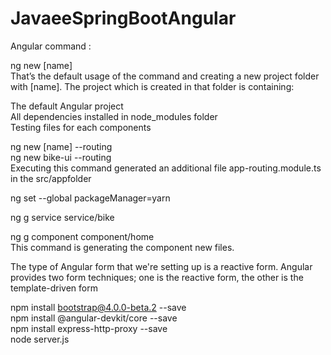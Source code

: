 # JavaeeSpringBootAngular

Angular command : </br>

ng new [name] </br>
That’s the default usage of the command and creating a new project folder with [name]. The project which is created in that folder is containing:

The default Angular project </br>
All dependencies installed in node_modules folder </br>
Testing files for each components </br>

ng new [name] --routing </br>
ng new bike-ui --routing </br>
Executing this command generated an additional file app-routing.module.ts in the src/appfolder

ng set --global packageManager=yarn </br>


ng g service service/bike </br>

ng g component component/home </br>
This command is generating the component new files.


The type of Angular form that we're setting up is a reactive form. 
Angular provides two form techniques; one is the reactive form, the other is the template-driven form </br>

npm install bootstrap@4.0.0-beta.2 --save </br>
npm install @angular-devkit/core --save </br>
npm install express-http-proxy --save </br>
node server.js
 
